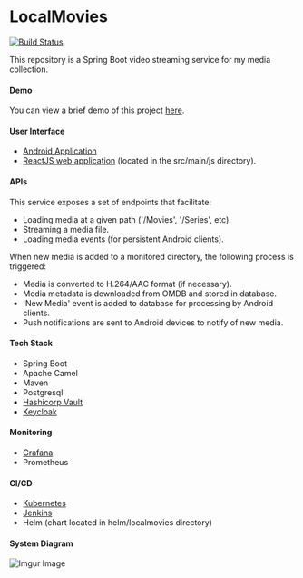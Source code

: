 <h1>LocalMovies</h1>

[![Build Status](https://jenkins.nathanrahm.com/buildStatus/icon?job=localmovie-media-manager)](https://jenkins.nathanrahm.com/job/localmovie-media-manager/)

This repository is a Spring Boot video streaming service for my media collection.

<h4>Demo</h4>

You can view a brief demo of this project [here](https://nathanrahm.com/projects).

<h4>User Interface</h4>

- [Android Application](https://play.google.com/store/apps/details?id=rahm.nathan.localmovies&hl=en)
- [ReactJS web application](https://movies.nathanrahm.com) (located in the src/main/js directory).

<h4>APIs</h4>
This service exposes a set of endpoints that facilitate:

- Loading media at a given path ('/Movies', '/Series', etc).
- Streaming a media file.
- Loading media events (for persistent Android clients).

When new media is added to a monitored directory, the following process is triggered:

 - Media is converted to H.264/AAC format (if necessary).
 - Media metadata is downloaded from OMDB and stored in database.
 - 'New Media' event is added to database for processing by Android clients.
 - Push notifications are sent to Android devices to notify of new media.
 
 <h4>Tech Stack</h4>
 
 - Spring Boot
 - Apache Camel
 - Maven
 - Postgresql
 - [Hashicorp Vault](https://vault.nathanrahm.com)
 - [Keycloak](https://login.nathanrahm.com/)
 
 <h4>Monitoring</h4>
 
 - [Grafana](https://grafana.nathanrahm.com/d/kjj-uuJWk/localmovies?orgId=1)
 - Prometheus

<h4>CI/CD</h4>

- [Kubernetes](https://kube.nathanrahm.com)
- [Jenkins](https://jenkins.nathanrahm.com)
- Helm (chart located in helm/localmovies directory)

<h4>System Diagram</h4>

![Imgur Image](https://imgur.com/hA5ur36.png)